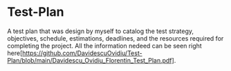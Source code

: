 # Test-Plan

A test plan that was design by myself to catalog the test strategy, objectives, schedule, estimations, deadlines, and the resources required for completing the project. All the information nedeed can be seen right here[https://github.com/DavidescuOvidiu/Test-Plan/blob/main/Davidescu_Ovidiu_Florentin_Test_Plan.pdf].
